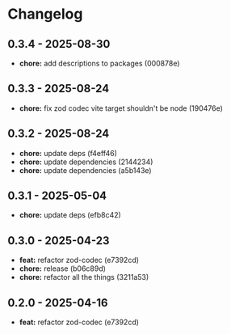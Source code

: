 # Changelog

## 0.3.4 - 2025-08-30

- __chore:__ add descriptions to packages (000878e)

## 0.3.3 - 2025-08-24

- __chore:__ fix zod codec vite target shouldn't be node (190476e)

## 0.3.2 - 2025-08-24

- __chore:__ update deps (f4eff46)
- __chore:__ update dependencies (2144234)
- __chore:__ update dependencies (a5b143e)

## 0.3.1 - 2025-05-04

- __chore:__ update deps (efb8c42)

## 0.3.0 - 2025-04-23

- __feat:__ refactor zod-codec (e7392cd)
- __chore:__ release (b06c89d)
- __chore:__ refactor all the things (3211a53)

## 0.2.0 - 2025-04-16

- __feat:__ refactor zod-codec (e7392cd)

